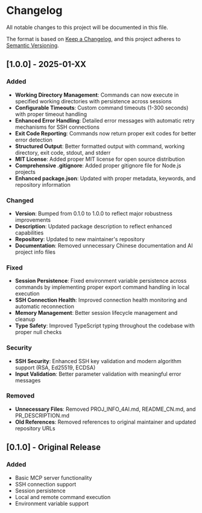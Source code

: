 # Changelog

All notable changes to this project will be documented in this file.

The format is based on [Keep a Changelog](https://keepachangelog.com/en/1.0.0/),
and this project adheres to [Semantic Versioning](https://semver.org/spec/v2.0.0.html).

## [1.0.0] - 2025-01-XX

### Added
- **Working Directory Management**: Commands can now execute in specified working directories with persistence across sessions
- **Configurable Timeouts**: Custom command timeouts (1-300 seconds) with proper timeout handling
- **Enhanced Error Handling**: Detailed error messages with automatic retry mechanisms for SSH connections
- **Exit Code Reporting**: Commands now return proper exit codes for better error detection
- **Structured Output**: Better formatted output with command, working directory, exit code, stdout, and stderr
- **MIT License**: Added proper MIT license for open source distribution
- **Comprehensive .gitignore**: Added proper gitignore file for Node.js projects
- **Enhanced package.json**: Updated with proper metadata, keywords, and repository information

### Changed
- **Version**: Bumped from 0.1.0 to 1.0.0 to reflect major robustness improvements
- **Description**: Updated package description to reflect enhanced capabilities
- **Repository**: Updated to new maintainer's repository
- **Documentation**: Removed unnecessary Chinese documentation and AI project info files

### Fixed
- **Session Persistence**: Fixed environment variable persistence across commands by implementing proper export command handling in local execution
- **SSH Connection Health**: Improved connection health monitoring and automatic reconnection
- **Memory Management**: Better session lifecycle management and cleanup
- **Type Safety**: Improved TypeScript typing throughout the codebase with proper null checks

### Security
- **SSH Security**: Enhanced SSH key validation and modern algorithm support (RSA, Ed25519, ECDSA)
- **Input Validation**: Better parameter validation with meaningful error messages

### Removed
- **Unnecessary Files**: Removed PROJ_INFO_4AI.md, README_CN.md, and PR_DESCRIPTION.md
- **Old References**: Removed references to original maintainer and updated repository URLs

## [0.1.0] - Original Release

### Added
- Basic MCP server functionality
- SSH connection support
- Session persistence
- Local and remote command execution
- Environment variable support
